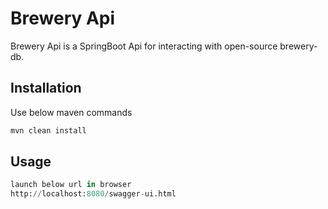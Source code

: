 # Brewery Api

Brewery Api is a SpringBoot Api for interacting with open-source brewery-db.

## Installation

Use below maven commands

```bash
mvn clean install
```

## Usage

```python
launch below url in browser
http://localhost:8080/swagger-ui.html
